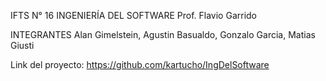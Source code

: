 IFTS N° 16 INGENIERÍA DEL SOFTWARE Prof. Flavio Garrido

INTEGRANTES Alan Gimelstein, Agustin Basualdo, Gonzalo Garcia, Matias Giusti

Link del proyecto: https://github.com/kartucho/IngDelSoftware